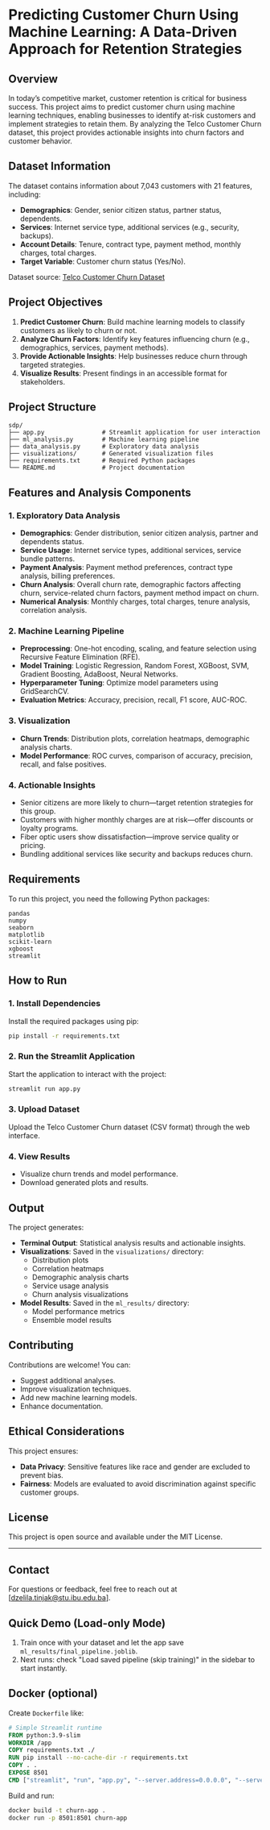 # Predicting Customer Churn Using Machine Learning: A Data-Driven Approach for Retention Strategies

## Overview

In today’s competitive market, customer retention is critical for business success. This project aims to predict customer churn using machine learning techniques, enabling businesses to identify at-risk customers and implement strategies to retain them. By analyzing the Telco Customer Churn dataset, this project provides actionable insights into churn factors and customer behavior.

## Dataset Information

The dataset contains information about 7,043 customers with 21 features, including:
- **Demographics**: Gender, senior citizen status, partner status, dependents.
- **Services**: Internet service type, additional services (e.g., security, backups).
- **Account Details**: Tenure, contract type, payment method, monthly charges, total charges.
- **Target Variable**: Customer churn status (Yes/No).

Dataset source: [Telco Customer Churn Dataset](https://www.kaggle.com/datasets/blastchar/telco-customer-churn)

## Project Objectives

1. **Predict Customer Churn**: Build machine learning models to classify customers as likely to churn or not.
2. **Analyze Churn Factors**: Identify key features influencing churn (e.g., demographics, services, payment methods).
3. **Provide Actionable Insights**: Help businesses reduce churn through targeted strategies.
4. **Visualize Results**: Present findings in an accessible format for stakeholders.

## Project Structure

```
sdp/
├── app.py                # Streamlit application for user interaction
├── ml_analysis.py        # Machine learning pipeline
├── data_analysis.py      # Exploratory data analysis
├── visualizations/       # Generated visualization files
├── requirements.txt      # Required Python packages
└── README.md             # Project documentation
```

## Features and Analysis Components

### **1. Exploratory Data Analysis**
- **Demographics**: Gender distribution, senior citizen analysis, partner and dependents status.
- **Service Usage**: Internet service types, additional services, service bundle patterns.
- **Payment Analysis**: Payment method preferences, contract type analysis, billing preferences.
- **Churn Analysis**: Overall churn rate, demographic factors affecting churn, service-related churn factors, payment method impact on churn.
- **Numerical Analysis**: Monthly charges, total charges, tenure analysis, correlation analysis.

### **2. Machine Learning Pipeline**
- **Preprocessing**: One-hot encoding, scaling, and feature selection using Recursive Feature Elimination (RFE).
- **Model Training**: Logistic Regression, Random Forest, XGBoost, SVM, Gradient Boosting, AdaBoost, Neural Networks.
- **Hyperparameter Tuning**: Optimize model parameters using GridSearchCV.
- **Evaluation Metrics**: Accuracy, precision, recall, F1 score, AUC-ROC.

### **3. Visualization**
- **Churn Trends**: Distribution plots, correlation heatmaps, demographic analysis charts.
- **Model Performance**: ROC curves, comparison of accuracy, precision, recall, and false positives.

### **4. Actionable Insights**
- Senior citizens are more likely to churn—target retention strategies for this group.
- Customers with higher monthly charges are at risk—offer discounts or loyalty programs.
- Fiber optic users show dissatisfaction—improve service quality or pricing.
- Bundling additional services like security and backups reduces churn.

## Requirements

To run this project, you need the following Python packages:
```
pandas
numpy
seaborn
matplotlib
scikit-learn
xgboost
streamlit
```

## How to Run

### **1. Install Dependencies**
Install the required packages using pip:
```bash
pip install -r requirements.txt
```

### **2. Run the Streamlit Application**
Start the application to interact with the project:
```bash
streamlit run app.py
```

### **3. Upload Dataset**
Upload the Telco Customer Churn dataset (CSV format) through the web interface.

### **4. View Results**
- Visualize churn trends and model performance.
- Download generated plots and results.

## Output

The project generates:
- **Terminal Output**: Statistical analysis results and actionable insights.
- **Visualizations**: Saved in the `visualizations/` directory:
  - Distribution plots
  - Correlation heatmaps
  - Demographic analysis charts
  - Service usage analysis
  - Churn analysis visualizations
- **Model Results**: Saved in the `ml_results/` directory:
  - Model performance metrics
  - Ensemble model results

## Contributing

Contributions are welcome! You can:
- Suggest additional analyses.
- Improve visualization techniques.
- Add new machine learning models.
- Enhance documentation.

## Ethical Considerations

This project ensures:
- **Data Privacy**: Sensitive features like race and gender are excluded to prevent bias.
- **Fairness**: Models are evaluated to avoid discrimination against specific customer groups.

## License

This project is open source and available under the MIT License.

---

## Contact

For questions or feedback, feel free to reach out at [dzelila.tinjak@stu.ibu.edu.ba].

## Quick Demo (Load-only Mode)

1. Train once with your dataset and let the app save `ml_results/final_pipeline.joblib`.
2. Next runs: check "Load saved pipeline (skip training)" in the sidebar to start instantly.

## Docker (optional)

Create `Dockerfile` like:

```Dockerfile
# Simple Streamlit runtime
FROM python:3.9-slim
WORKDIR /app
COPY requirements.txt ./
RUN pip install --no-cache-dir -r requirements.txt
COPY . .
EXPOSE 8501
CMD ["streamlit", "run", "app.py", "--server.address=0.0.0.0", "--server.port=8501"]
```

Build and run:
```bash
docker build -t churn-app .
docker run -p 8501:8501 churn-app
```